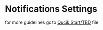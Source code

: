 # Notifications Settings

for more guidelines go to [Qucik Start/TBD](/docs/quickstart/quick_tbd) file
